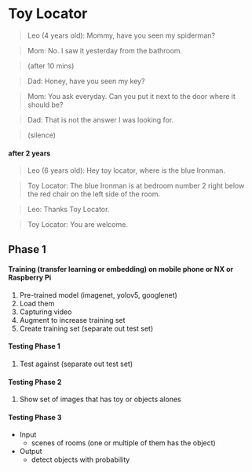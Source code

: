 # Toy Locator

> Leo (4 years old): Mommy, have you seen my spiderman?

> Mom: No. I saw it yesterday from the bathroom. 

> (after 10 mins) 

> Dad: Honey, have you seen my key?

> Mom: You ask everyday. Can you put it next to the door where it should be? 

> Dad: That is not the answer I was looking for. 

> (silence) 

#### after 2 years

> Leo (6 years old): Hey toy locator, where is the blue Ironman. 

> Toy Locator: The blue Ironman is at bedroom number 2 right below the red chair on the left side of the room.

> Leo: Thanks Toy Locator. 

> Toy Locator: You are welcome. 


## Phase 1 
#### Training (transfer learning or embedding) on mobile phone or NX or Raspberry Pi
1. Pre-trained model (imagenet, yolov5, googlenet) 
2. Load them 
3. Capturing video 
4. Augment to increase training set 
5. Create training set (separate out test set) 

#### Testing Phase 1  
1. Test against (separate out test set)

#### Testing Phase 2
1. Show set of images that has toy or objects alones

#### Testing Phase 3 
- Input
	- scenes of rooms (one or multiple of them has the object)
- Output
	- detect objects with probability 
